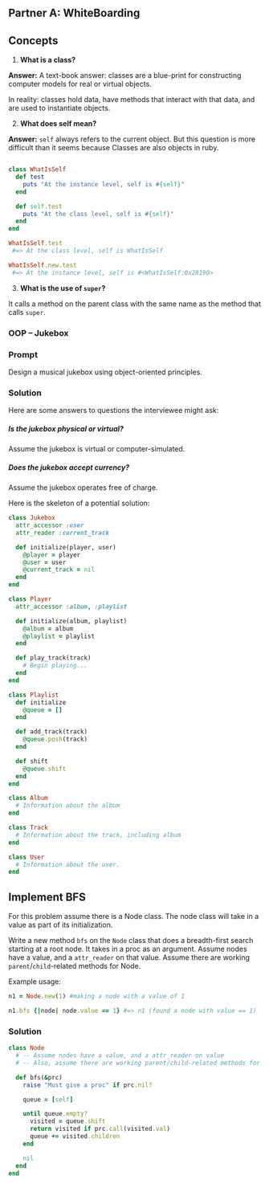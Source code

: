 ## Partner A: WhiteBoarding

## Concepts

1. **What is a class?**

**Answer:** A text-book answer: classes are a blue-print for constructing
computer models for real or virtual objects.

In reality: classes hold data, have methods that interact with that data, and
are used to instantiate objects.

2. **What does self mean?**

**Answer:** `self` always refers to the current object. But this question is
more difficult than it seems because Classes are also objects in ruby.

```rb

class WhatIsSelf
  def test
    puts "At the instance level, self is #{self}"
  end

  def self.test
    puts "At the class level, self is #{self}"
  end
end

WhatIsSelf.test
 #=> At the class level, self is WhatIsSelf

WhatIsSelf.new.test
 #=> At the instance level, self is #<WhatIsSelf:0x28190>
```

3. **What is the use of `super`?**

It calls a method on the parent class with the same name as the method that
calls `super`.

### OOP – Jukebox

### Prompt

Design a musical jukebox using object-oriented principles.

### Solution

Here are some answers to questions the interviewee might ask:

##### Is the jukebox physical or virtual?

Assume the jukebox is virtual or computer-simulated.

##### Does the jukebox accept currency?

Assume the jukebox operates free of charge.

Here is the skeleton of a potential solution:

```ruby
class Jukebox
  attr_accessor :user
  attr_reader :current_track

  def initialize(player, user)
    @player = player
    @user = user
    @current_track = nil
  end
end

class Player
  attr_accessor :album, :playlist

  def initialize(album, playlist)
    @album = album
    @playlist = playlist
  end

  def play_track(track)
    # Begin playing...
  end
end

class Playlist
  def initialize
    @queue = []
  end

  def add_track(track)
    @queue.push(track)
  end

  def shift
    @queue.shift
  end
end

class Album
  # Information about the album
end

class Track
  # Information about the track, including album
end

class User
  # Information about the user.
end
```

## Implement BFS

For this problem assume there is a Node class. The node class will take in a
value as part of its initialization.

Write a new method `bfs` on the `Node` class that does a breadth-first search
starting at a root node. It takes in a proc as an argument. Assume nodes have a
value, and a `attr_reader` on that value. Assume there are working
`parent`/`child`-related methods for Node.

Example usage:

```ruby
n1 = Node.new(1) #making a node with a value of 1

n1.bfs {|node| node.value == 1} #=> n1 (found a node with value == 1)
```

### Solution

```rb
class Node
  # -- Assume nodes have a value, and a attr_reader on value
  # -- Also, assume there are working parent/child-related methods for Node

  def bfs(&prc)
    raise "Must give a proc" if prc.nil?

    queue = [self]

    until queue.empty?
      visited = queue.shift
      return visited if prc.call(visited.val)
      queue += visited.children
    end

    nil
  end
end
```
